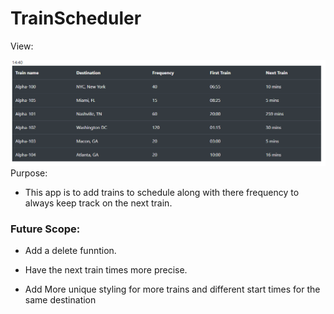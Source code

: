 # TrainScheduler

View:

<img src="assets/images/view.png" style="width='100%'">
Purpose:

- This app is to add trains to schedule along with there frequency to always keep track on the next train.



### Future Scope:

*   Add a delete funntion.

* Have the next train times more precise.

* Add More unique styling for more trains and different start times for the same destination
